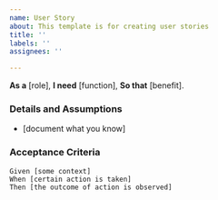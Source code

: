 ```yaml
---
name: User Story
about: This template is for creating user stories
title: ''
labels: ''
assignees: ''

---
```


**As a** [role],
**I need** [function],
**So that** [benefit].
   
### Details and Assumptions
 * [document what you know]
   
### Acceptance Criteria
 
```gherkin
Given [some context]
When [certain action is taken]
Then [the outcome of action is observed]
```
